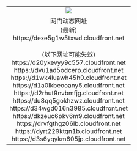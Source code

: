 ﻿<table>
  <tr></tr>
  <tr><td colspan=2 align=center><img src="https://dexe5g1w5txwd.cloudfront.net/Up/oGate.jpg" /></td></tr>
  <tr><td colspan=2 align=center>网门动态网址<br/>(最新)
<br>https://dexe5g1w5txwd.cloudfront.net
<br/><br/>(以下网址可能失效)
<br>https://d20ykevyy9c557.cloudfront.net
<br>https://dvu1ad5odcerp.cloudfront.net
<br>https://d1wk4luawh45h0.cloudfront.net
<br>https://d1a0lkbeooany5.cloudfront.net
<br>https://d2rhut9nvbmfjg.cloudfront.net
<br>https://du8qq5gokhzwz.cloudfront.net
<br>https://d34wgd016n3985.cloudfront.net
<br>https://dkzeuc6pkv6m9.cloudfront.net
<br>https://drvfgthgz06lb.cloudfront.net
<br>https://dyrt229ktqn1b.cloudfront.net
<br>https://d3s6yqykm605jp.cloudfront.net
    </td>
  </tr>
</table>

